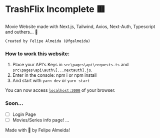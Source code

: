 # TrashFlix Incomplete 🟥

Movie Website made with Next.js, Tailwind, Axios, Next-Auth, Typescript and outhers... 🚀

```
Created by Felipe Almeida (@fgalmeida)
```

### How to work this website:
1. Place your API's Keys in `src\pages\api\requests.ts` and `src\pages\api\auth\[...nextauth].js`.
2. Enter in the console: npm i or npm install
3. And start with `yarn dev` or `yarn start`

You can now access [`localhost:3000`](http://localhost:3000) of your browser.

### Soon...
- [ ] Login Page
- [ ] Movies/Series info page!
...

Made with 🖤 by Felipe Almeida!
